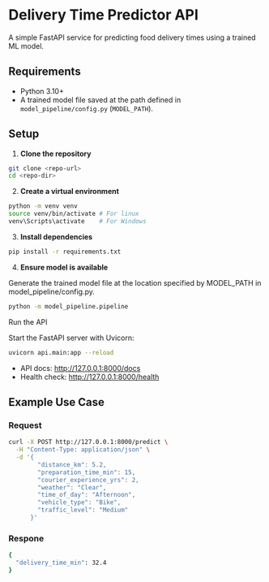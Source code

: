 # Delivery Time Predictor API

A simple FastAPI service for predicting food delivery times using a trained ML model.

## Requirements
- Python 3.10+  
- A trained model file saved at the path defined in `model_pipeline/config.py` (`MODEL_PATH`).  

## Setup

1. **Clone the repository**

```bash
git clone <repo-url>
cd <repo-dir>
```

2. **Create a virtual environment**

```bash
python -m venv venv
source venv/bin/activate # For linux
venv\Scripts\activate    # For Windows
```
3. **Install dependencies**

```bash
pip install -r requirements.txt
```

4. **Ensure model is available**

Generate the trained model file at the location specified by MODEL_PATH in model_pipeline/config.py.

```bash
python -m model_pipeline.pipeline
```

Run the API

Start the FastAPI server with Uvicorn:

```bash
uvicorn api.main:app --reload
```

- API docs: http://127.0.0.1:8000/docs
- Health check: http://127.0.0.1:8000/health

## Example Use Case

### Request

```bash
curl -X POST http://127.0.0.1:8000/predict \
  -H "Content-Type: application/json" \
  -d '{
        "distance_km": 5.2,
        "preparation_time_min": 15,
        "courier_experience_yrs": 2,
        "weather": "Clear",
        "time_of_day": "Afternoon",
        "vehicle_type": "Bike",
        "traffic_level": "Medium"
      }'
```

### Respone

```bash
{
  "delivery_time_min": 32.4
}
```